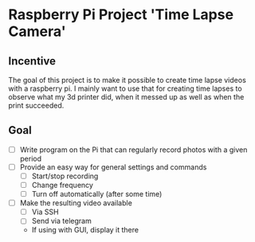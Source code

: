 # Raspberry Pi Project 'Time Lapse Camera'


## Incentive

The goal of this project is to make it possible to create time lapse videos with a raspberry pi. I mainly want to use that for creating time lapses to observe what my 3d printer did, when it messed up as well as when the print succeeded.


## Goal

- [ ] Write program on the Pi that can regularly record photos with a given period
- [ ] Provide an easy way for general settings and commands
    - [ ] Start/stop recording
    - [ ] Change frequency
    - [ ] Turn off automatically (after some time)
- [ ] Make the resulting video available
    - [ ] Via SSH
    - [ ] Send via telegram
    - If using with GUI, display it there




